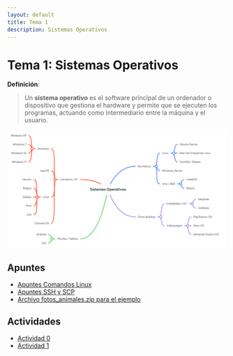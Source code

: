 ```yaml
---
layout: default
title: Tema 1
description: Sistemas Operativos
---
```


# Tema 1: Sistemas Operativos

**Definición**:
> Un **sistema operativo** es el software principal de un ordenador o dispositivo que gestiona el hardware y permite que se ejecuten los programas, actuando como intermediario entre la máquina y el usuario.

![Mapa mental Sistemas Operativos](./mapa_mental_sistemas_operativos.png)

## Apuntes

- [Apuntes Comandos Linux](./apuntes_comandos)
- [Apuntes SSH y SCP](./apuntes_ssh_scp)
- [Archivo fotos_animales.zip para el ejemplo](./fotos_animales.zip)

## Actividades

- [Actividad 0](./actividad0/)
- [Actividad 1](./actividad1/)